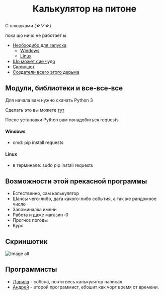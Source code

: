 # <p align="center">  Калькулятор на питоне
С плюшками 	(☆▽☆)
 
пока шо ничо не работает ы
* [Необходибо для запуска](#модули-библиотеки-и-все-все-все)
  * [Windows](#Windows)
  * [Linux](#Linux)
* [Шо может сие чудо](#Возможности-этой-прекасной-программы)
* [Скриншот](#Скриншотик)
* [Создатели всего этого дерьма](#программисты)

## Модули, библиотеки и все-все-все
Для начала вам нужно скачать Python 3

Сделать это вы можете [тут](https://www.python.org/)

После установки Python вам понадобиться requests
#### Windows
* cmd: pip install requests
#### Linux
* в терминале: sudo pip install requests 

## Возможности этой прекасной программы
* Естественно, сам калькулятор
* Шансы чего-либо, дата какого-либо события, а так же рандомное число
* Запоминалка имени
* Работа и даже магазин :0
* Прогноз погоды
* Курс
## Скриншотик
![Image alt](https://i.imgur.com/wwC2fW0.png)
## Программисты
* [Данила](https://vk.com/ferowenso) - собсна, почти весь калькулятор написал. 
* [Андрей](https://vk.com/slava_a_i_r) - второй программист, ебошит как чорт время от времени.
